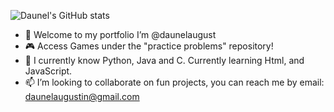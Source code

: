 ![Daunel's GitHub stats](https://github-readme-stats.vercel.app/api?username=daunelaugust&count_private=trues&show_icons=true&theme=radical)
* 👋 Welcome to my portfolio I’m @daunelaugust
* 🎮 Access Games under the "practice problems" repository!
* 🌱 I currently know Python, Java and C. Currently learning Html, and JavaScript.
* 📫 I’m looking to collaborate on fun projects, you can reach me by email: daunelaugustin@gmail.com

<!---
daunelaugust/daunelaugust is a ✨ special ✨ repository because its `README.md` (this file) appears on your GitHub profile.
You can click the Preview link to take a look at your changes.
--->
